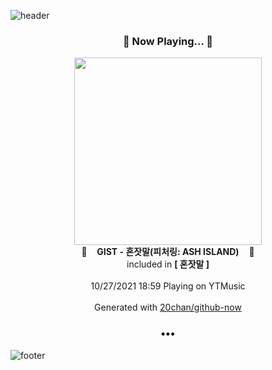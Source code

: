 ![header](https://capsule-render.vercel.app/api?type=wave&height=170&section=header&text=Hi.%20I'm%20SHIFT&fontColor=090707&fontAlignX=45&fontAlignY=65&fontSize=100)

<h3 align="center">🎵 Now Playing... 🎵</h3>
<p align="center">
  <a href="https://music.youtube.com/watch?v=k3niPioeT8I">
    <img width="300" src="https://lh3.googleusercontent.com/3jDotWn-wUb4L0qggxmaNw0VAmr_3CXn7RlJNFlOtkc5CYNViEM1mWX_gYNfBP4W-BwLGDPtj6uz5-PplQ">
  </a>
  <br>
  🎵&nbsp&nbsp&nbsp <b>GIST - 혼잣말(피처링: ASH ISLAND)</b> &nbsp&nbsp&nbsp🎵
  <br>
  included in <b>[ 혼잣말 ]</b>
  
  <br />
  <br />
  10/27/2021 18:59 Playing on YTMusic
  <br />
  <br />
  Generated with <a href="https://github.com/20chan/github-now">20chan/github-now</a>
</p>

<h3 align="center">•••</h3>

![footer](https://capsule-render.vercel.app/api?type=wave&height=150&section=footer)
